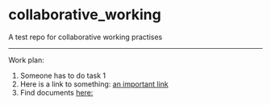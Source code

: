 # collaborative_working
A test repo for collaborative working practises

------------------------------

Work plan:

1) Someone has to do task 1
2) Here is a link to something: [an important link](https://www.youtube.com/watch?v=dQw4w9WgXcQ)
3) Find documents [here:][documents_path]

[documents_path]:./docs/

